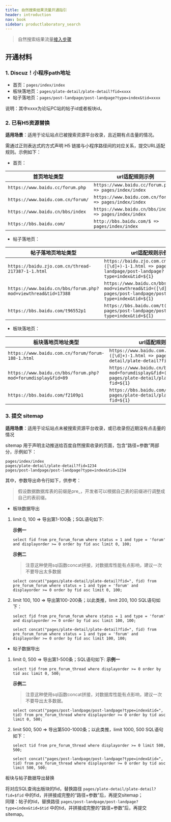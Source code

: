 ```yaml
---
title: 自然搜索结果流量开通指引
header: introduction
nav: book
sidebar: productlaboratory_search
---
```






> 自然搜索结果流量[接入步骤](https://smartprogram.baidu.com/docs/introduction/intro/)

##  开通材料
  

###  1.  Discuz！小程序path地址  


* 首页：`pages/index/index ` 
* 板块落地页：`pages/plate-detail/plate-detail?fid=xxxx  `
* 帖子落地页：`pages/post-landpage/post-landpage?type=index&tid=xxxx`

说明：其中xxxx为论坛PC站的帖子id或者板块id。

###  2.  已有H5资源替换  

**适用场景**：适用于论坛站点已被搜索资源平台收录，且近期有点击量的情况。

需通过正则表达式的方式声明 H5 链接与小程序路径间的对应关系，提交URL适配规则。示例如下：

- 首页：

|首页地址类型 | url适配规则示例 | 
|---|---|
|`https://www.baidu.cc/forum.php` |`https://www.baidu.cc/forum.php$ => pages/index/index`| 
|`https://www.baidu.com.cn/forum/`|`https://www.baidu.com.cn/forum/$ => pages/index/index` | 
|`https://www.baidu.cn/bbs/index`|`https://www.baidu.cn/bbs/index$ => pages/index/index`  | 
|`https://bbs.baidu.com/ `|`http://bbs.baidu.com/$ => pages/index/index` | 


- 帖子落地页：

|帖子落地页地址类型 | url适配规则示例 | 
|---|---|
|`https://baidu.zjo.com.cn/thread-217387-1-1.html `|`https://baidu.zjo.com.cn/thread-([\d]+)-1-1.html => pages/post-landpage/post-landpage?type=index&tid=${1} `| 
|`https://www.baidu.cn/bbs/forum.php?mod=viewthread&tid=17388` |`https://www.baidu.cn/bbs/forum.php?mod=viewthread&tid=([\d]+) => pages/post-landpage/post-landpage?type=index&tid=${1}` | 
|`https://bbs.baidu.com/t96552p1` |`https://bbs.baidu.com/t([\d]+)p1 => pages/post-landpage/post-landpage?type=index&tid=${1}`| 


- 板块落地页：

|板块落地页地址类型 | url适配规则示例 | 
|---|---|
|`https://www.baidu.com.cn/forum/forum-188-1.html` |`https://www.baidu.com.cn/forum/forum-([\d]+)-1.html => pages/plate-detail/plate-detail?fid=${1} `| 
| `https://www.baidu.cn/bbs/forum.php?mod=forumdisplay&fid=89`|`https://www.baidu.cn/bbs/forum.php?mod=forumdisplay&fid=([\d]+) => pages/plate-detail/plate-detail?fid=${1}`  | 
|`https://bbs.baidu.com/f2109p1 `|`https://bbs.baidu.com/f([\d]+)p1 => pages/plate-detail/plate-detail?fid=${1}` | 


###  3.  提交 sitemap 

**适用场景**：适用于论坛站点未被搜索资源平台收录，或已收录但近期没有点击量的情况

sitemap 用于声明主动推送给百度自然搜索收录的页面，包含“路径+参数”两部分，示例如下：

```
pages/index/index  
pages/plate-detail/plate-detail?fid=1234  
pages/post-landpage/post-landpage?type=index&tid=1234  
```

其中，参数导出命令行如下，供参考：

> 假设数据数据库表的前缀是pre_，开发者可以根据自己表的前缀进行调整成自己的表前缀。

* 板块数据导出 

1. limit 0, 100 => 导出第1-100条；SQL语句如下:
	
	**示例一**
	```	
	select fid from pre_forum_forum where status = 1 and type = 'forum' and displayorder >= 0 order by fid asc limit 0, 100;
	``` 
	
	**示例二**

	> 注意这种使用sql函数concat拼接，对数据库性能有点影响，建议一次不要导出太多数据

	```	
	select concat("pages/plate-detail/plate-detail?fid=", fid) from pre_forum_forum where status = 1 and type = 'forum' and displayorder >= 0 order by fid asc limit 0, 100;
	```	
2. limit 100, 100 => 导出第100-200条；以此类推，limit 200, 100 SQL语句如下：
	```	
	select fid from pre_forum_forum where status = 1 and type = 'forum' and displayorder >= 0 order by fid asc limit 100, 100;
	```	
	```	
	select concat("pages/plate-detail/plate-detail?fid=", fid) from pre_forum_forum where status = 1 and type = 'forum' and displayorder >= 0 order by fid asc limit 100, 100;
	```	
* 帖子数据导出 
  
1. limit 0, 500 => 导出第1-500条；SQL语句如下:
	**示例一**
	```	
	select tid from pre_forum_thread where displayorder >= 0 order by tid asc limit 0, 500;
	```	

	**示例二**
	>注意这种使用sql函数concat拼接，对数据库性能有点影响，建议一次不要导出太多数据。
	
	```	
	select concat("pages/post-landpage/post-landpage?type=index&tid=", tid) from pre_forum_thread where displayorder >= 0 order by tid asc limit 0, 500;
	```	
2. limit 500, 500 => 导出第500-1000条；以此类推，limit 1000, 500 SQL语句如下：
	```	
	select tid from pre_forum_thread where displayorder >= 0 limit 500, 500;
	```	
	```	
	select concat("pages/post-landpage/post-landpage?type=index&tid=", tid) from pre_forum_thread where displayorder >= 0 order by tid asc limit 500, 500;
	```	
	 
  板块与帖子数据导出替换    

将对应SQL查询出板块的fid，替换路径 `pages/plate-detail/plate-detail?fid=$fid` 中的fid，并拼接成完整的“路径+参数”后，再提交sitemap；  
同理：帖子的tid，替换路径 `pages/post-landpage/post-landpage?type=index&tid=$tid` 中的tid，并拼接成完整的“路径+参数”后，再提交sitemap。

 

 